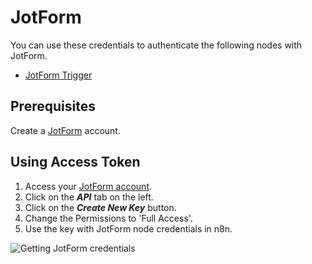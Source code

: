 # JotForm

You can use these credentials to authenticate the following nodes with JotForm.

- [JotForm Trigger](/integrations/trigger-nodes/n8n-nodes-base.jotFormTrigger/)

## Prerequisites

Create a [JotForm](https://www.jotform.com/) account.

## Using Access Token

1. Access your [JotForm account](https://www.jotform.com/myaccount/).
2. Click on the ***API*** tab on the left.
3. Click on the ***Create New Key*** button.
4. Change the Permissions to 'Full Access'.
5. Use the key with JotForm node credentials in n8n.

![Getting JotForm credentials](/_images/integrations/credentials/jotform/using-access-token.gif)
